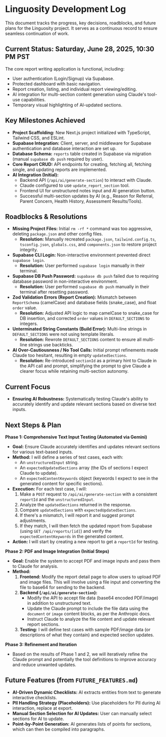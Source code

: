 # Linguosity Development Log

This document tracks the progress, key decisions, roadblocks, and future plans for the Linguosity project. It serves as a continuous record to ensure seamless continuation of work.

## Current Status: Saturday, June 28, 2025, 10:30 PM PST

The core report writing application is functional, including:
*   User authentication (Login/Signup) via Supabase.
*   Protected dashboard with basic navigation.
*   Report creation, listing, and individual report viewing/editing.
*   AI integration for multi-section content generation using Claude's tool-use capabilities.
*   Temporary visual highlighting of AI-updated sections.

## Key Milestones Achieved

*   **Project Scaffolding:** New Next.js project initialized with TypeScript, Tailwind CSS, and ESLint.
*   **Supabase Integration:** Client, server, and middleware for Supabase authentication and database interaction are set up.
*   **Database Schema:** `reports` table created in Supabase via migration (manual `supabase db push` required by user).
*   **Core Report CRUD:** API endpoints for creating, fetching all, fetching single, and updating reports are implemented.
*   **AI Integration (Initial):**
    *   Backend API (`/api/ai/generate-section`) to interact with Claude.
    *   Claude configured to use `update_report_section` tool.
    *   Frontend UI for unstructured notes input and AI generation button.
    *   Successful multi-section updates by AI (e.g., Reason for Referral, Parent Concern, Health History, Assessment Results/Tools).

## Roadblocks & Resolutions

*   **Missing Project Files:** Initial `rm -rf *` command was too aggressive, deleting `package.json` and other config files.
    *   **Resolution:** Manually recreated `package.json`, `tailwind.config.ts`, `tsconfig.json`, `globals.css`, and `components.json` to restore project integrity.
*   **Supabase CLI Login:** Non-interactive environment prevented direct `supabase login`.
    *   **Resolution:** User performed `supabase login` manually in their terminal.
*   **Supabase DB Push Password:** `supabase db push` failed due to requiring database password in non-interactive environment.
    *   **Resolution:** User performed `supabase db push` manually in their terminal after resetting password.
*   **Zod Validation Errors (Report Creation):** Mismatch between `ReportSchema` (camelCase) and database fields (snake_case), and float `order` value.
    *   **Resolution:** Adjusted API logic to map camelCase to snake_case for DB insertion, and corrected `order` values in `DEFAULT_SECTIONS` to integers.
*   **Unterminated String Constants (Build Error):** Multi-line strings in `DEFAULT_SECTIONS` were not using template literals.
    *   **Resolution:** Rewrote `DEFAULT_SECTIONS` content to ensure all multi-line strings use backticks.
*   **AI Over-Cautiousness / No Tool Calls:** Initial prompt refinements made Claude too hesitant, resulting in empty `updatedSections`.
    *   **Resolution:** Re-introduced `sectionId` as a primary hint to Claude in the API call and prompt, simplifying the prompt to give Claude a clearer focus while retaining multi-section autonomy.

## Current Focus

*   **Ensuring AI Robustness:** Systematically testing Claude's ability to accurately identify and update relevant sections based on diverse text inputs.

## Next Steps & Plan

**Phase 1: Comprehensive Text Input Testing (Automated via Gemini)**

*   **Goal:** Ensure Claude accurately identifies and updates relevant sections for various text-based inputs.
*   **Method:** I will define a series of test cases, each with:
    *   An `unstructuredInput` string.
    *   An `expectedUpdatedSections` array (the IDs of sections I expect Claude to update).
    *   An `expectedContentKeywords` object (keywords I expect to see in the generated content for specific sections).
*   **Execution:** For each test case, I will:
    1.  Make a `POST` request to `/api/ai/generate-section` with a consistent `reportId` and the `unstructuredInput`.
    2.  Analyze the `updatedSections` returned in the response.
    3.  Compare `updatedSections` with `expectedUpdatedSections`.
    4.  If there's a mismatch, I will report it and suggest prompt adjustments.
    5.  If they match, I will then fetch the updated report from Supabase (using `GET /api/reports/[id]`) and verify the `expectedContentKeywords` in the generated content.
*   **Action:** I will start by creating a new report to get a `reportId` for testing.

**Phase 2: PDF and Image Integration (Initial Steps)**

*   **Goal:** Enable the system to accept PDF and image inputs and pass them to Claude for analysis.
*   **Method:**
    1.  **Frontend:** Modify the report detail page to allow users to upload PDF and image files. This will involve using a file input and converting the file to base64 for sending to the backend.
    2.  **Backend (`/api/ai/generate-section`):**
        *   Modify the API to accept file data (base64 encoded PDF/image) in addition to unstructured text.
        *   Update the Claude prompt to include the file data using the `document` or `image` content blocks, as per the Anthropic docs.
        *   Instruct Claude to analyze the file content and update relevant report sections.
    3.  **Testing:** I will define test cases with sample PDF/image data (or descriptions of what they contain) and expected section updates.

**Phase 3: Refinement and Iteration**

*   Based on the results of Phase 1 and 2, we will iteratively refine the Claude prompt and potentially the tool definitions to improve accuracy and reduce unwanted updates.

## Future Features (from `FUTURE_FEATURES.md`)

*   **AI-Driven Dynamic Checklists:** AI extracts entities from text to generate interactive checklists.
*   **PII Handling Strategy (Placeholders):** Use placeholders for PII during AI interaction, replace at export.
*   **Manual Section Selection for AI Updates:** User can manually select sections for AI to update.
*   **Point-by-Point Generation:** AI generates lists of points for sections, which can then be compiled into paragraphs.
